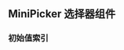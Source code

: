 <div class="demo-header">
<p class="overviewicon">
  <span class="wapi-ui-mini-picker"/>
</p>

## MiniPicker 选择器组件

<mobile-uxlink widget-name="MiniPicker"></mobile-uxlink>
</div>

### 初始值索引

<mobile-view link="mini-picker/defaultindex"></mobile-view>

<br>
